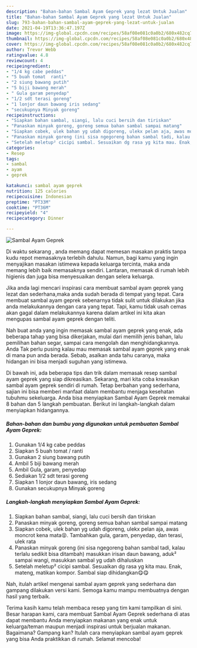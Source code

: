 ```yaml
---
description: "Bahan-bahan Sambal Ayam Geprek yang lezat Untuk Jualan"
title: "Bahan-bahan Sambal Ayam Geprek yang lezat Untuk Jualan"
slug: 793-bahan-bahan-sambal-ayam-geprek-yang-lezat-untuk-jualan
date: 2021-04-19T13:36:47.197Z
image: https://img-global.cpcdn.com/recipes/58af08e081c0a0b2/680x482cq70/sambal-ayam-geprek-foto-resep-utama.jpg
thumbnail: https://img-global.cpcdn.com/recipes/58af08e081c0a0b2/680x482cq70/sambal-ayam-geprek-foto-resep-utama.jpg
cover: https://img-global.cpcdn.com/recipes/58af08e081c0a0b2/680x482cq70/sambal-ayam-geprek-foto-resep-utama.jpg
author: Trevor Webb
ratingvalue: 4.8
reviewcount: 4
recipeingredient:
- "1/4 kg cabe peddas"
- "5 buah tomat  ranti"
- "2 siung bawang putih"
- "5 biji bawang merah"
- " Gula garam penyedap"
- "1/2 sdt terasi goreng"
- "1 lonjor daun bawang iris sedang"
- "secukupnya Minyak goreng"
recipeinstructions:
- "Siapkan bahan sambal, siangi, lalu cuci bersih dan tiriskan"
- "Panaskan minyak goreng, goreng semua bahan sambal sampai matang"
- "Siapkan cobek, ulek bahan yg udah digoreng, ulekx pelan aja, awas moncrot kena mata😝. Tambahkan gula, garam, penyedap, dan terasi, ulek rata"
- "Panaskan minyak goreng (ini sisa ngegoreng bahan sambal tadi, kalau terlalu sedikit bisa ditambah) masukkan irisan daun bawang, aduk² sampai wangi, masukkan sambal yg udah dihaluskan"
- "Setelah meletup² cicipi sambal. Sesuaikan dg rasa yg kita mau. Enak, mateng, matikan kompor. Sambal siap dihidangkan😋😋"
categories:
- Resep
tags:
- sambal
- ayam
- geprek

katakunci: sambal ayam geprek 
nutrition: 125 calories
recipecuisine: Indonesian
preptime: "PT33M"
cooktime: "PT36M"
recipeyield: "4"
recipecategory: Dinner

---
```



![Sambal Ayam Geprek](https://img-global.cpcdn.com/recipes/58af08e081c0a0b2/680x482cq70/sambal-ayam-geprek-foto-resep-utama.jpg)

Di waktu  sekarang , anda memang dapat memesan masakan praktis tanpa kudu repot memasaknya terlebih dahulu. Namun, bagi kamu yang ingin menyajikan masakan istimewa kepada keluarga tercinta, maka anda memang lebih baik memasaknya sendiri. Lantaran, memasak di rumah lebih higienis dan juga bisa menyesuaikan dengan selera keluarga.

Jika anda lagi mencari inspirasi cara membuat sambal ayam geprek yang lezat dan sederhana,maka anda sudah berada di tempat yang tepat. Cara membuat sambal ayam geprek  sebenarnya tidak sulit untuk dilakukan jika anda melakukannya dengan cara yang tepat. Tapi, kamu tidak usah cemas akan gagal dalam melakukannya 
karena dalam artikel ini kita akan mengupas sambal ayam geprek dengan teliti.  



Nah buat anda yang ingin memasak sambal ayam geprek yang enak, ada beberapa tahap yang bisa dikerjakan, mulai dari memilih jenis bahan, lalu pemilihan bahan segar, sampai cara mengolah dan menghidangkannya. Anda Tak perlu pusing kalau mau memasak sambal ayam geprek yang enak di mana pun anda berada. Sebab, asalkan anda  tahu caranya, maka hidangan ini bisa menjadi suguhan yang istimewa.

Di bawah ini, ada beberapa tips dan trik dalam memasak resep sambal ayam geprek yang siap dikreasikan. Sekarang, mari kita coba kreasikan sambal ayam geprek sendiri di rumah. Tetap berbahan yang sederhana, sajian ini bisa memberi manfaat dalam membantu menjaga kesehatan tubuhmu sekeluarga. Anda bisa menyiapkan Sambal Ayam Geprek memakai 8 bahan dan 5 langkah pembuatan. Berikut ini langkah-langkah dalam menyiapkan hidangannya.

<!--inarticleads1-->

##### Bahan-bahan dan bumbu yang digunakan untuk pembuatan Sambal Ayam Geprek:

1. Gunakan 1/4 kg cabe peddas
1. Siapkan 5 buah tomat / ranti
1. Gunakan 2 siung bawang putih
1. Ambil 5 biji bawang merah
1. Ambil  Gula, garam, penyedap
1. Sediakan 1/2 sdt terasi goreng
1. Siapkan 1 lonjor daun bawang, iris sedang
1. Gunakan secukupnya Minyak goreng




<!--inarticleads2-->

##### Langkah-langkah menyiapkan Sambal Ayam Geprek:

1. Siapkan bahan sambal, siangi, lalu cuci bersih dan tiriskan
1. Panaskan minyak goreng, goreng semua bahan sambal sampai matang
1. Siapkan cobek, ulek bahan yg udah digoreng, ulekx pelan aja, awas moncrot kena mata😝. Tambahkan gula, garam, penyedap, dan terasi, ulek rata
1. Panaskan minyak goreng (ini sisa ngegoreng bahan sambal tadi, kalau terlalu sedikit bisa ditambah) masukkan irisan daun bawang, aduk² sampai wangi, masukkan sambal yg udah dihaluskan
1. Setelah meletup² cicipi sambal. Sesuaikan dg rasa yg kita mau. Enak, mateng, matikan kompor. Sambal siap dihidangkan😋😋




Nah, itulah artikel mengenai  sambal ayam geprek  yang sederhana dan gampang dilakukan versi kami. Semoga kamu mampu membuatnya dengan hasil yang terbaik. 

Terima kasih kamu telah membaca resep yang tim kami tampilkan di sini. Besar harapan kami, cara membuat  Sambal Ayam Geprek sederhana di atas dapat membantu Anda menyiapkan makanan yang enak untuk keluarga/teman maupun menjadi inspirasi untuk berjualan makanan. Bagaimana? Gampang kan? Itulah cara menyiapkan sambal ayam geprek yang bisa Anda praktikkan di rumah. Selamat mencoba!

